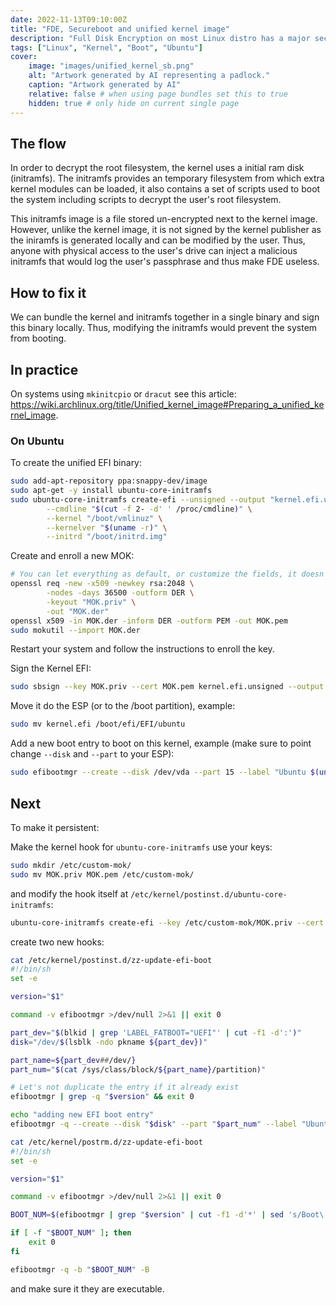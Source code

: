 ```yaml
---
date: 2022-11-13T09:10:00Z
title: "FDE, Secureboot and unified kernel image"
description: "Full Disk Encryption on most Linux distro has a major security flow. Why? How to fix it?"
tags: ["Linux", "Kernel", "Boot", "Ubuntu"]
cover:
    image: "images/unified_kernel_sb.png"
    alt: "Artwork generated by AI representing a padlock."
    caption: "Artwork generated by AI"
    relative: false # when using page bundles set this to true
    hidden: true # only hide on current single page
---
```


## The flow

In order to decrypt the root filesystem, the kernel uses a initial ram disk (initramfs). The initramfs provides an temporary filesystem from which extra kernel modules can be loaded, it also contains a set of scripts used to boot the system including scripts to decrypt the user's root filesystem.

This initramfs image is a file stored un-encrypted next to the kernel image. However, unlike the kernel image, it is not signed by the kernel publisher as the iniramfs is generated locally and can be modified by the user. Thus, anyone with physical access to the user's drive can inject a malicious initramfs that would log the user's passphrase and thus make FDE useless.

## How to fix it

We can bundle the kernel and initramfs together in a single binary and sign this binary locally. Thus, modifying the initramfs would prevent the system from booting.

## In practice

On systems using `mkinitcpio` or `dracut` see this article: https://wiki.archlinux.org/title/Unified_kernel_image#Preparing_a_unified_kernel_image.

### On Ubuntu

To create the unified EFI binary:

```bash
sudo add-apt-repository ppa:snappy-dev/image
sudo apt-get -y install ubuntu-core-initramfs
sudo ubuntu-core-initramfs create-efi --unsigned --output "kernel.efi.unsigned" \
        --cmdline "$(cut -f 2- -d' ' /proc/cmdline)" \
        --kernel "/boot/vmlinuz" \
        --kernelver "$(uname -r)" \
        --initrd "/boot/initrd.img"
```

Create and enroll a new MOK:

```bash
# You can let everything as default, or customize the fields, it doesn't matter
openssl req -new -x509 -newkey rsa:2048 \
        -nodes -days 36500 -outform DER \
        -keyout "MOK.priv" \
        -out "MOK.der"
openssl x509 -in MOK.der -inform DER -outform PEM -out MOK.pem
sudo mokutil --import MOK.der
```

Restart your system and follow the instructions to enroll the key.

Sign the Kernel EFI:

```bash
sudo sbsign --key MOK.priv --cert MOK.pem kernel.efi.unsigned --output kernel.efi
```

Move it do the ESP (or to the /boot partition), example:

```bash
sudo mv kernel.efi /boot/efi/EFI/ubuntu
```

Add a new boot entry to boot on this kernel, example (make sure to point change `--disk` and `--part` to your ESP):

```bash
sudo efibootmgr --create --disk /dev/vda --part 15 --label "Ubuntu $(uname -r)" --loader "\EFI\ubuntu\shimx64.efi" -u "\EFI\ubuntu\kernel.efi"
```

## Next

To make it persistent:

Make the kernel hook for `ubuntu-core-initramfs` use your keys:

```bash
sudo mkdir /etc/custom-mok/
sudo mv MOK.priv MOK.pem /etc/custom-mok/
```

and modify the hook itself at `/etc/kernel/postinst.d/ubuntu-core-initramfs`:

```bash
ubuntu-core-initramfs create-efi --key /etc/custom-mok/MOK.priv --cert /etc/custom-mok/MOK.pem --kernelver $version
```

create two new hooks:

```bash
cat /etc/kernel/postinst.d/zz-update-efi-boot
#!/bin/sh
set -e

version="$1"

command -v efibootmgr >/dev/null 2>&1 || exit 0

part_dev="$(blkid | grep 'LABEL_FATBOOT="UEFI"' | cut -f1 -d':')"
disk="/dev/$(lsblk -ndo pkname ${part_dev})"

part_name=${part_dev##/dev/}
part_num="$(cat /sys/class/block/${part_name}/partition)"

# Let's not duplicate the entry if it already exist
efibootmgr | grep -q "$version" && exit 0

echo "adding new EFI boot entry"
efibootmgr -q --create --disk "$disk" --part "$part_num" --label "Ubuntu $version" --loader "\EFI\ubuntu\shimx64.efi" -u "\EFI\ubuntu\kernel.efi-$version"
```

```bash
cat /etc/kernel/postrm.d/zz-update-efi-boot
#!/bin/sh
set -e

version="$1"

command -v efibootmgr >/dev/null 2>&1 || exit 0

BOOT_NUM=$(efibootmgr | grep "$version" | cut -f1 -d'*' | sed 's/Boot\(.*\)/\1/')

if [ -f "$BOOT_NUM" ]; then
    exit 0
fi

efibootmgr -q -b "$BOOT_NUM" -B
```

and make sure it they are executable.
